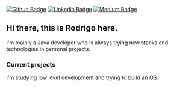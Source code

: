 [![Github Badge](https://img.shields.io/badge/-Github-000?style=flat-square&logo=Github&logoColor=white&link=https://github.com/rodrigo-sntg)](https://github.com/rodrigo-sntg)
[![Linkedin Badge](https://img.shields.io/badge/-LinkedIn-blue?style=flat-square&logo=Linkedin&logoColor=white&link=https://www.linkedin.com/in/rodrigosntg/)](https://www.linkedin.com/in/rodrigosntg/)
[![Medium Badge](https://img.shields.io/badge/-Medium-black?style=flat-square&logo=Medium&logoColor=white&link=https://medium.com/@rodrigosantiagosilva)](https://medium.com/@rodrigosantiagosilva)

## Hi there, this is Rodrigo here.

I'm mainly a Java developer who is always trying new stacks and technologies in personal projects.

### Current projects
I'm studying low level development and trying to build an [OS](https://github.com/rodrigo-sntg/rdos).
